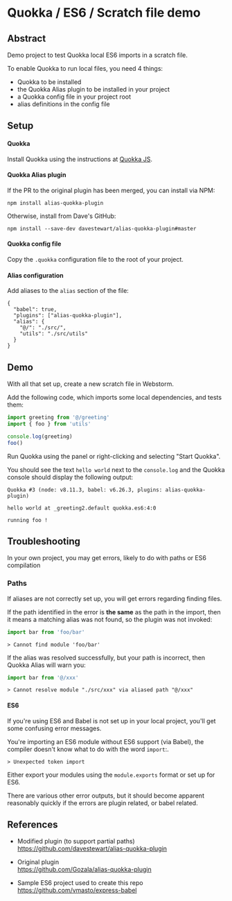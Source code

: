 # Quokka / ES6 / Scratch file demo

## Abstract

Demo project to test Quokka local ES6 imports in a scratch file.

To enable Quokka to run local files, you need 4 things:

- Quokka to be installed
- the Quokka Alias plugin to be installed in your project
- a Quokka config file in your project root
- alias definitions in the config file


## Setup

#### Quokka

Install Quokka using the instructions at [Quokka JS](https://quokkajs.com).


#### Quokka Alias plugin

If the PR to the original plugin has been merged, you can install via NPM:

```
npm install alias-quokka-plugin
```

Otherwise, install from Dave's GitHub:

```
npm install --save-dev davestewart/alias-quokka-plugin#master
```

#### Quokka config file

Copy the `.quokka` configuration file to the root of your project.


#### Alias configuration

Add aliases to the `alias` section of the file:

```
{
  "babel": true,
  "plugins": ["alias-quokka-plugin"],
  "alias": {
    "@/": "./src/",
    "utils": "./src/utils"
  }
}
```

## Demo

With all that set up, create a new scratch file in Webstorm.

Add the following code, which imports some local dependencies, and tests them:

```js
import greeting from '@/greeting'
import { foo } from 'utils'

console.log(greeting)
foo()
```

Run Quokka using the panel or right-clicking and selecting "Start Quokka".

You should see the text `hello world` next to the `console.log` and the Quokka console should display the following output:

```
Quokka #3 (node: v8.11.3, babel: v6.26.3, plugins: alias-quokka-plugin)

hello world at _greeting2.default quokka.es6:4:0

running foo ! 
```


## Troubleshooting

In your own project, you may get errors, likely to do with paths or ES6 compilation

### Paths

If aliases are not correctly set up, you will get errors regarding finding files.

If the path identified in the error is **the same** as the path in the import, then it means a matching alias was not found, so the plugin was not invoked:

```js
import bar from 'foo/bar'
```
```
> Cannot find module 'foo/bar'
```

If the alias was resolved successfully, but your path is incorrect, then Quokka Alias will warn you:

```js
import bar from '@/xxx'
```
```
> Cannot resolve module "./src/xxx" via aliased path "@/xxx"
```

#### ES6

If you're using ES6 and Babel is not set up in your local project, you'll get some confusing error messages.

You're importing an ES6 module without ES6 support (via Babel), the compiler doesn't know what to do with the word `import`:.

```
> Unexpected token import
```

Either export your modules using the `module.exports` format or set up for ES6.

There are various other error outputs, but it should become apparent reasonably quickly if the errors are plugin related, or babel related.


## References

- Modified plugin (to support partial paths)<br>
  https://github.com/davestewart/alias-quokka-plugin

- Original plugin<br>
  https://github.com/Gozala/alias-quokka-plugin

- Sample ES6 project used to create this repo<br>
  https://github.com/vmasto/express-babel
  
